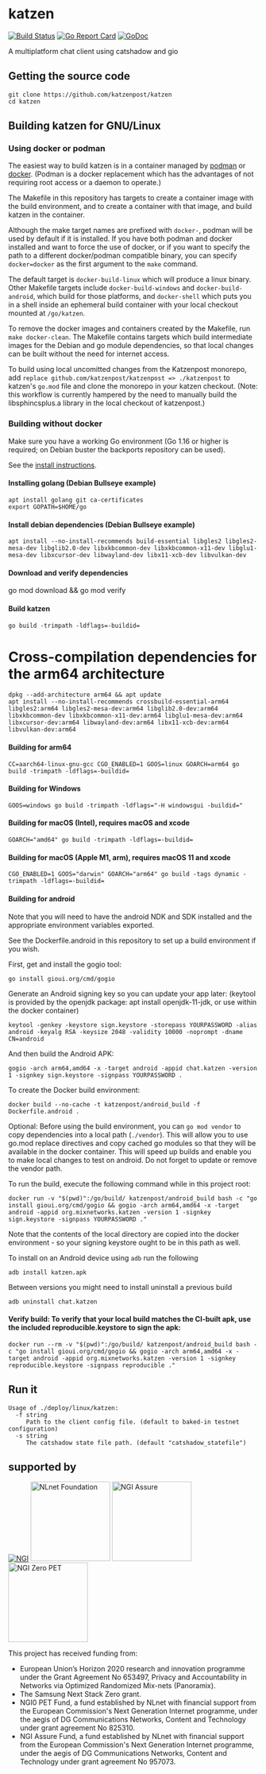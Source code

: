 katzen
=======

[![Build Status](https://github.com/katzenpost/katzen/actions/workflows/go.yml/badge.svg?branch=main)](https://github.com/katzenpost/katzen/actions/workflows/go.yml)
[![Go Report Card](https://goreportcard.com/badge/github.com/katzenpost/katzen)](https://goreportcard.com/report/github.com/katzenpost/katzen)
[![GoDoc](https://godoc.org/github.com/golang/gddo?status.svg)](https://pkg.go.dev/github.com/katzenpost/katzen?tab=doc)

A multiplatform chat client using catshadow and gio

## Getting the source code

    git clone https://github.com/katzenpost/katzen
    cd katzen

## Building katzen for GNU/Linux

### Using docker or podman

The easiest way to build katzen is in a container managed by
[podman](https://podman.io/) or
[docker](https://en.wikipedia.org/wiki/Docker_(software)). (Podman is a docker
replacement which has the advantages of not requiring root access or a daemon to
operate.)

The Makefile in this repository has targets to create a container image with
the build environment, and to create a container with that image, and build
katzen in the container.

Although the make target names are prefixed with `docker-`, podman will be used
by default if it is installed. If you have both podman and docker installed
and want to force the use of docker, or if you want to specify the path to a
different docker/podman compatible binary, you can specify `docker=docker` as
the first argument to the `make` command.

The default target is `docker-build-linux` which will produce a linux binary.
Other Makefile targets include `docker-build-windows` and
`docker-build-android`, which build for those platforms, and `docker-shell`
which puts you in a shell inside an ephemeral build container with your local
checkout mounted at `/go/katzen`.

To remove the docker images and containers created by the Makefile, run `make
docker-clean`. The Makefile contains targets which build intermediate images
for the Debian and go module dependencies, so that local changes can be built
without the need for internet access.

To build using local uncomitted changes from the Katzenpost monorepo, add
`replace github.com/katzenpost/katzenpost => ./katzenpost` to katzen's `go.mod`
file and clone the monorepo in your katzen checkout. (Note: this workflow is
currently hampered by the need to manually build the libsphincsplus.a library
in the local checkout of katzenpost.)

### Building without docker

Make sure you have a working Go environment (Go 1.16 or higher is required; on
Debian buster the backports repository can be used).

See the [install instructions](http://golang.org/doc/install.html).

#### Installing golang (Debian Bullseye example)

    apt install golang git ca-certificates
    export GOPATH=$HOME/go

#### Install debian dependencies (Debian Bullseye example)

    apt install --no-install-recommends build-essential libgles2 libgles2-mesa-dev libglib2.0-dev libxkbcommon-dev libxkbcommon-x11-dev libglu1-mesa-dev libxcursor-dev libwayland-dev libx11-xcb-dev libvulkan-dev

#### Download and verify dependencies

   go mod download && go mod verify

#### Build katzen

    go build -trimpath -ldflags=-buildid=

# Cross-compilation dependencies for the arm64 architecture

    dpkg --add-architecture arm64 && apt update
    apt install --no-install-recommends crossbuild-essential-arm64 libgles2:arm64 libgles2-mesa-dev:arm64 libglib2.0-dev:arm64 libxkbcommon-dev libxkbcommon-x11-dev:arm64 libglu1-mesa-dev:arm64 libxcursor-dev:arm64 libwayland-dev:arm64 libx11-xcb-dev:arm64 libvulkan-dev:arm64

#### Building for arm64

    CC=aarch64-linux-gnu-gcc CGO_ENABLED=1 GOOS=linux GOARCH=arm64 go build -trimpath -ldflags=-buildid=

#### Building for Windows

    GOOS=windows go build -trimpath -ldflags="-H windowsgui -buildid="

#### Building for macOS (Intel), requires macOS and xcode

    GOARCH="amd64" go build -trimpath -ldflags=-buildid=

#### Building for macOS (Apple M1, arm), requires macOS 11 and xcode

    CGO_ENABLED=1 GOOS="darwin" GOARCH="arm64" go build -tags dynamic -trimpath -ldflags=-buildid=

#### Building for android

Note that you will need to have the android NDK and SDK installed and the
appropriate environment variables exported.

See the Dockerfile.android in this repository to set up a build environment if you wish.

First, get and install the gogio tool:

    go install gioui.org/cmd/gogio

Generate an Android signing key so you can update your app later:
(keytool is provided by the openjdk package: apt install openjdk-11-jdk, or use within the docker container)

    keytool -genkey -keystore sign.keystore -storepass YOURPASSWORD -alias android -keyalg RSA -keysize 2048 -validity 10000 -noprompt -dname CN=android

And then build the Android APK:

    gogio -arch arm64,amd64 -x -target android -appid chat.katzen -version 1 -signkey sign.keystore -signpass YOURPASSWORD .

To create the Docker build environment:

    docker build --no-cache -t katzenpost/android_build -f Dockerfile.android .

Optional: Before using the build environment, you can `go mod vendor` to copy
dependencies into a local path (`./vendor`).  This will allow you to use go.mod
replace directives and copy cached go modules so that they will be available in
the docker container. This will speed up builds and enable you to make local
changes to test on android. Do not forget to update or remove the vendor path.

To run the build, execute the following command while in this project root:

    docker run -v "$(pwd)":/go/build/ katzenpost/android_build bash -c "go install gioui.org/cmd/gogio && gogio -arch arm64,amd64 -x -target android -appid org.mixnetworks.katzen -version 1 -signkey sign.keystore -signpass YOURPASSWORD ."

Note that the contents of the local directory are copied into the docker environment - so your signing keystore ought to be in this path as well.

To install on an Android device using `adb` run the following

    adb install katzen.apk

Between versions you might need to install uninstall a previous build

    adb uninstall chat.katzen

#### Verify build: To verify that your local build matches the CI-built apk, use the included reproducible.keystore to sign the apk:

    docker run --rm -v "$(pwd)":/go/build/ katzenpost/android_build bash -c "go install gioui.org/cmd/gogio && gogio -arch arm64,amd64 -x -target android -appid org.mixnetworks.katzen -version 1 -signkey reproducible.keystore -signpass reproducible ."

## Run it

    Usage of ./deploy/linux/katzen:
      -f string
         Path to the client config file. (default to baked-in testnet configuration)
      -s string
         The catshadow state file path. (default "catshadow_statefile")

## supported by

[![NGI](https://katzenpost.mixnetworks.org/_static/images/eu-flag-tiny.jpg)](https://www.ngi.eu/about/)
<a href="https://nlnet.nl"><img src="https://nlnet.nl/logo/banner.svg" width="160" alt="NLnet Foundation"/></a>
<a href="https://nlnet.nl/assure"><img src="https://nlnet.nl/image/logos/NGIAssure_tag.svg" width="160" alt="NGI Assure"/></a>
<a href="https://nlnet.nl/NGI0"><img src="https://nlnet.nl/image/logos/NGI0PET_tag.svg" width="160" alt="NGI Zero PET"/></a>

This project has received funding from:

* European Union’s Horizon 2020 research and innovation programme under the Grant Agreement No 653497, Privacy and Accountability in Networks via Optimized Randomized Mix-nets (Panoramix).
* The Samsung Next Stack Zero grant.
* NGI0 PET Fund, a fund established by NLnet with financial support from the European Commission's Next Generation Internet programme, under the aegis of DG Communications Networks, Content and Technology under grant agreement No 825310.
* NGI Assure Fund, a fund established by NLnet with financial support from the European Commission's Next Generation Internet programme, under the aegis of DG Communications Networks, Content and Technology under grant agreement No 957073.
